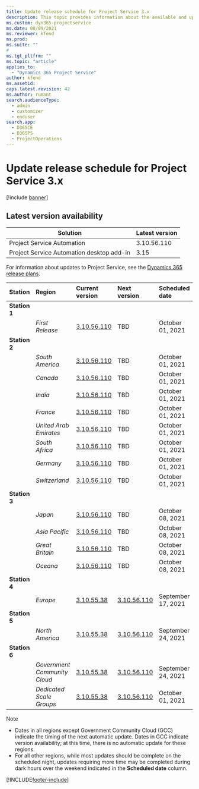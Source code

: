 ```yaml
---
title: Update release schedule for Project Service 3.x
description: This topic provides information about the available and upcoming releases of Dynamics 365 Project Service Automation.
ms.custom: dyn365-projectservice
ms.date: 08/09/2021
ms.reviewer: kfend
ms.prod:
ms.suite: ""
#
ms.tgt_pltfrm: ""
ms.topic: "article"
applies_to: 
  - "Dynamics 365 Project Service"
author: kfend
ms.assetid: 
caps.latest.revision: 42
ms.author: rumant
search.audienceType: 
  - admin
  - customizer
  - enduser
search.app: 
  - D365CE
  - D365PS
  - ProjectOperations
---
```


# Update release schedule for Project Service 3.x

[!include [banner](../includes/psa-now-project-operations.md)]

## Latest version availability

| Solution  | Latest version |
|-------|----|
| Project Service Automation    | 3.10.56.110 |
| Project Service Automation desktop add-in                | 3.15          |

For information about updates to Project Service, see the [Dynamics 365 release plans](/dynamics365/release-plans/). 

| Station  | Region | Current version | Next version |  Scheduled date
| :---   | :---   | :---   | :---   |:---   |         
|<strong>Station 1</strong> | |  |  | |
| | <i>First Release</i> | [3.10.56.110](whats-new-ur-35.md) | TBD | October 01, 2021
|<strong>Station 2</strong> | |  |  | |
| | <i>South America</i> | [3.10.56.110](whats-new-ur-35.md) | TBD | October 01, 2021
| | <i>Canada</i> | [3.10.56.110](whats-new-ur-35.md) | TBD | October 01, 2021
| | <i>India</i> | [3.10.56.110](whats-new-ur-35.md) | TBD | October 01, 2021
| | <i>France</i> | [3.10.56.110](whats-new-ur-35.md) | TBD | October 01, 2021
| | <i>United Arab Emirates</i> | [3.10.56.110](whats-new-ur-35.md) | TBD | October 01, 2021
| | <i>South Africa</i> | [3.10.56.110](whats-new-ur-35.md) | TBD | October 01, 2021
| | <i>Germany</i> | [3.10.56.110](whats-new-ur-35.md) | TBD | October 01, 2021
| | <i>Switzerland</i> | [3.10.56.110](whats-new-ur-35.md) | TBD | October 01, 2021
|<strong>Station 3</strong> | |  |  | |
| | <i>Japan</i> | [3.10.56.110](whats-new-ur-35.md) | TBD | October 08, 2021
| | <i>Asia Pacific</i> | [3.10.56.110](whats-new-ur-35.md) | TBD | October 08, 2021
| | <i>Great Britain</i> | [3.10.56.110](whats-new-ur-35.md) | TBD | October 08, 2021
| | <i>Oceana</i> | [3.10.56.110](whats-new-ur-35.md) | TBD | October 08, 2021
|<strong>Station 4</strong> | |  |  | |
| | <i>Europe</i> | [3.10.55.38](whats-new-ur-34.md) | [3.10.56.110](whats-new-ur-35.md) | September 17, 2021
|<strong>Station 5</strong> | |  |  | |
| | <i>North America</i> | [3.10.55.38](whats-new-ur-34.md) | [3.10.56.110](whats-new-ur-35.md) | September 24, 2021
|<strong>Station 6</strong> | |  |  | |
| | <i>Government Community Cloud</i> | [3.10.55.38](whats-new-ur-34.md) | [3.10.56.110](whats-new-ur-35.md) | September 24, 2021
| | <i>Dedicated Scale Groups</i> | [3.10.55.38](whats-new-ur-34.md) | [3.10.56.110](whats-new-ur-35.md) | October 01, 2021

>[!Note]
> - Dates in all regions except Government Community Cloud (GCC) indicate the timing of the next automatic update. Dates in GCC indicate version availability; at this time, there is no automatic update for these regions.
> - For all other regions, while most updates should be complete on the scheduled night, updates requiring more time may be completed during dark hours over the weekend indicated in the **Scheduled date** column.


[!INCLUDE[footer-include](../includes/footer-banner.md)]
